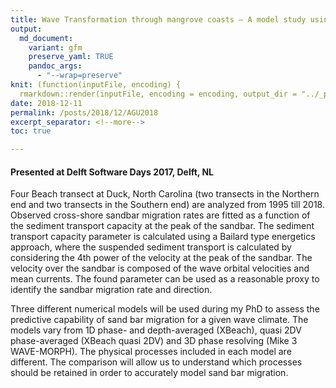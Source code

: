 ```yaml
---
title: Wave Transformation through mangrove coasts – A model study using XBeach Surfbeat
output:
  md_document:
    variant: gfm
    preserve_yaml: TRUE
    pandoc_args: 
      - "--wrap=preserve"
knit: (function(inputFile, encoding) {
  rmarkdown::render(inputFile, encoding = encoding, output_dir = "../_posts") })
date: 2018-12-11
permalink: /posts/2018/12/AGU2018
excerpt_separator: <!--more-->
toc: true

---
```

#### Presented at Delft Software Days 2017, Delft, NL
Four Beach transect at Duck, North Carolina (two transects in the Northern end and two transects in the Southern end) are analyzed from 1995 till 2018. Observed cross-shore sandbar migration rates are fitted as a function of the sediment transport capacity at the peak of the sandbar. The sediment transport capacity parameter is calculated using a Bailard type energetics approach, where the suspended sediment transport is calculated by considering the 4th power of the velocity at the peak of the sandbar. The velocity over the sandbar is composed of the wave orbital velocities and mean currents. The found parameter can be used as a reasonable proxy to identify the sandbar migration rate and direction.  



<!--more-->

Three different numerical models will be used during my PhD to assess the predictive capability of sand bar migration for a given wave climate. The models vary from 1D phase- and depth-averaged (XBeach), quasi 2DV phase-averaged (XBeach quasi 2DV) and 3D phase resolving (Mike 3 WAVE-MORPH). The physical processes included in each model are different. The comparison will allow us to understand which processes should be retained in order to accurately model sand bar migration.

